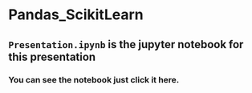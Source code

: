 # Pandas_ScikitLearn


## `Presentation.ipynb` is the jupyter notebook for this presentation

### You can see the notebook just click it here.


